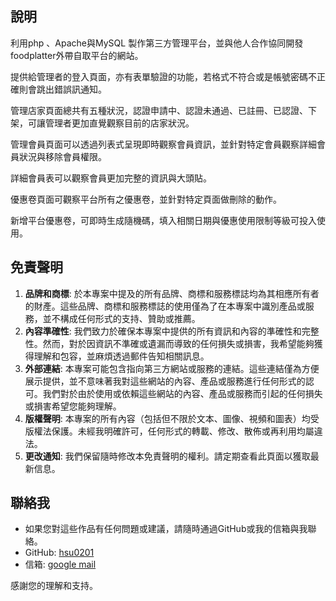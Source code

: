 ## 說明
利用php 、Apache與MySQL 製作第三方管理平台，並與他人合作協同開發foodplatter外帶自取平台的網站。

提供給管理者的登入頁面，亦有表單驗證的功能，若格式不符合或是帳號密碼不正確則會跳出錯誤訊通知。

管理店家頁面總共有五種狀況，認證申請中、認證未通過、已註冊、已認證、下架，可讓管理者更加直覺觀察目前的店家狀況。

管理會員頁面可以透過列表式呈現即時觀察會員資訊，並針對特定會員觀察詳細會員狀況與移除會員權限。

詳細會員表可以觀察會員更加完整的資訊與大頭貼。

優惠卷頁面可觀察平台所有之優惠卷，並針對特定頁面做刪除的動作。

新增平台優惠卷，可即時生成隨機碼，填入相關日期與優惠使用限制等級可投入使用。


## 免責聲明

1. **品牌和商標**: 於本專案中提及的所有品牌、商標和服務標誌均為其相應所有者的財產。這些品牌、商標和服務標誌的使用僅為了在本專案中識別產品或服務，並不構成任何形式的支持、贊助或推薦。
2. **內容準確性**: 我們致力於確保本專案中提供的所有資訊和內容的準確性和完整性。然而，對於因資訊不準確或遺漏而導致的任何損失或損害，我希望能夠獲得理解和包容，並麻煩透過郵件告知相關訊息。
3. **外部連結**: 本專案可能包含指向第三方網站或服務的連結。這些連結僅為方便展示提供，並不意味著我對這些網站的內容、產品或服務進行任何形式的認可。我們對於由於使用或依賴這些網站的內容、產品或服務而引起的任何損失或損害希望您能夠理解。
4. **版權聲明**: 本專案的所有內容（包括但不限於文本、圖像、視頻和圖表）均受版權法保護。未經我明確許可，任何形式的轉載、修改、散佈或再利用均屬違法。
5. **更改通知**: 我們保留隨時修改本免責聲明的權利。請定期查看此頁面以獲取最新信息。

## 聯絡我

- 如果您對這些作品有任何問題或建議，請隨時通過GitHub或我的信箱與我聯絡。
- GitHub: [hsu0201](https://github.com/HSU0201)
- 信箱: [google mail](https://mail.google.com/mail/u/0/?fs=1&tf=cm&source=mailto&su=Hello+Ben,+From+Github&to=happymin0318@gmail.com)

感謝您的理解和支持。

